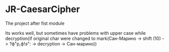 # JR-CaesarCipher
The project after fist module

Its works well, but sometimes have problems with upper case while decryption(if original char were changed to mark(Сан-Марино -> shift (10) -> ?ф"р,ф!э": -> decryption -> Сан-марино))
